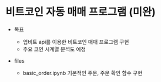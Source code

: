 # 비트코인 자동 매매 프로그램 (미완)
- 목표
  - 업비트 api를 이용한 비트코인 매매 프로그램 구현
  - 주요 코인 시계열 분석도 예정

- files
  - basic_order.ipynb
      기본적인 주문, 주문 확인 함수 구현
